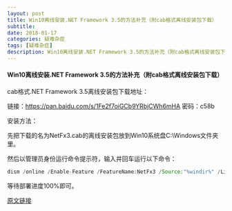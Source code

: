 ```yaml
---
layout: post
title: Win10离线安装.NET Framework 3.5的方法补充（附cab格式离线安装包下载）
subtitle: 
date: 2018-01-17
categories: 疑难杂症
tags: [疑难杂症]
description: Win10离线安装.NET Framework 3.5的方法补充（附cab格式离线安装包下载）。
---
```

#### Win10离线安装.NET Framework 3.5的方法补充（附cab格式离线安装包下载）

cab格式.NET Framework 3.5离线安装包下载地址：

链接：https://pan.baidu.com/s/1Fe2f7oiGCb9YRbjCWh6mHA 密码：c58b

安装方法：

先把下载的名为NetFx3.cab的离线安装包放到Win10系统盘C:\Windows文件夹里。

然后以管理员身份运行命令提示符，输入并回车运行以下命令：

```Java
dism /online /Enable-Feature /FeatureName:NetFx3 /Source:"%windir%" /LimitAccess
```


等待部署进度100%即可。

[原文链接](https://www.windows10.pro/net-framework-3-5-netfx3-cab-download/)